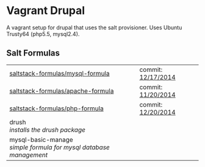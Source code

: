 Vagrant Drupal
=======

  A vagrant setup for drupal that uses the salt provisioner. Uses Ubuntu Trusty64 (php5.5, mysql2.4).

Salt Formulas
------------
<table>

<tr>
  <td><a href="https://github.com/saltstack-formulas/mysql-formula">saltstack-formulas/mysql-formula</a></td>
  <td>commit: <a href="https://github.com/saltstack-formulas/mysql-formula/commit/22b53e4e44cfe079fd7ed3ae3eef3a5d0606854e">12/17/2014</a></td>
</tr>
<tr>
  <td>
    <a href="https://github.com/saltstack-formulas/apache-formula">saltstack-formulas/apache-formula</a>
  </td>
  <td>commit: <a href="https://github.com/saltstack-formulas/apache-formula/commit/aa0d6fdfc49e8ddde4f05689835f569b69bd6ae5">11/20/2014</a></td>  
</tr>
<tr>
  <td>
   <a href="https://github.com/saltstack-formulas/php-formula">saltstack-formulas/php-formula</a>
  </td>
  <td>commit: <a href="https://github.com/saltstack-formulas/php-formula/commit/03b320eeb23028cd6a831af717d3785b3dce1d85">12/20/2014</a></td>
</tr>
<tr>
  <td>
    drush<br>
    <i>installs the drush package</i>
  </td>
</tr>
<tr>
  <td>
    mysql-basic-manage<br>
    <i>simple formula for mysql database management</i>
  </td>
</tr>

</table>
